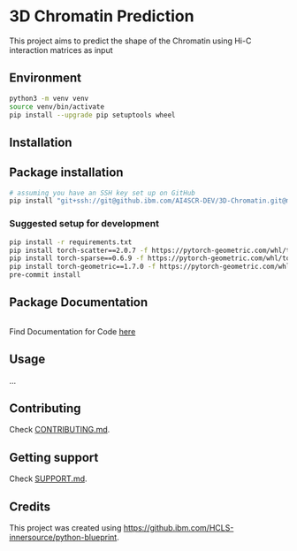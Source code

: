 # 3D Chromatin Prediction

This project aims to predict the shape of the Chromatin using Hi-C interaction matrices as input

## Environment
```sh
python3 -m venv venv
source venv/bin/activate
pip install --upgrade pip setuptools wheel
```

## Installation

## Package installation
```sh
# assuming you have an SSH key set up on GitHub
pip install "git+ssh://git@github.ibm.com/AI4SCR-DEV/3D-Chromatin.git@main"
```

### Suggested setup for development
```sh
pip install -r requirements.txt
pip install torch-scatter==2.0.7 -f https://pytorch-geometric.com/whl/torch-1.8.1+cpu.html
pip install torch-sparse==0.6.9 -f https://pytorch-geometric.com/whl/torch-1.8.1+cpu.html
pip install torch-geometric==1.7.0 -f https://pytorch-geometric.com/whl/torch-1.8.1+cpu.html
pre-commit install
```
## Package Documentation
```sh
```
Find Documentation for Code [here](https://pages.github.ibm.com/AI4SCR-DEV/3D-Chromatin/)
## Usage
...

## Contributing

Check [CONTRIBUTING.md](.github/CONTRIBUTING.md).

## Getting support

Check [SUPPORT.md](.github/SUPPORT.md).

## Credits
This project was created using https://github.ibm.com/HCLS-innersource/python-blueprint.

